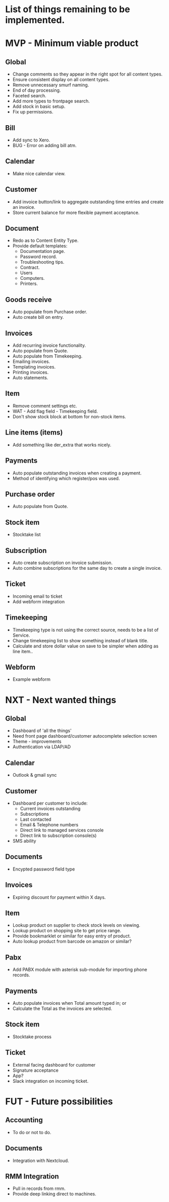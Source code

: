 
# List of things remaining to be implemented.

# MVP - Minimum viable product

## Global
- Change comments so they appear in the right spot for all content types.
- Ensure consistent display on all content types.
- Remove unnecessary smurf naming.
- End of day processing.
- Faceted search.
- Add more types to frontpage search.
- Add stock in basic setup.
- Fix up permissions.

## Bill
- Add sync to Xero.
- BUG - Error on adding bill atm.

## Calendar
- Make nice calendar view.

## Customer
- Add invoice button/link to aggregate outstanding time entries and create an invoice.
- Store current balance for more flexible payment acceptance.

## Document
- Redo as to Content Entity Type.
- Provide default templates:
  - Documentation page.
  - Password record.
  - Troubleshooting tips.
  - Contract.
  - Users
  - Computers.
  - Printers.

## Goods receive
- Auto populate from Purchase order.
- Auto create bill on entry.

## Invoices
- Add recurring invoice functionality.
- Auto populate from Quote.
- Auto populate from Timekeeping.
- Emailing invoices.
- Templating invoices.
- Printing invoices.
- Auto statements.

## Item
- Remove comment settings etc.
- WAT - Add flag field - Timekeeping field.
- Don't show stock block at bottom for non-stock items.

## Line items (items)
- Add something like der_extra that works nicely.

## Payments
- Auto populate outstanding invoices when creating a payment.
- Method of identifying which register/pos was used.

## Purchase order
- Auto populate from Quote.

## Stock item
- Stocktake list

## Subscription
- Auto create subscription on invoice submission.
- Auto combine subscriptions for the same day to create a single invoice.

## Ticket
- Incoming email to ticket
- Add webform integration

## Timekeeping
- Timekeeping type is not using the correct source, needs to be a list of Service.
- Change timekeeping list to show something instead of blank title.
- Calculate and store dollar value on save to be simpler when adding as line item..

## Webform
- Example webform

# NXT - Next wanted things

## Global
- Dashboard of 'all the things'
- Need front page dashboard/customer autocomplete selection screen
- Theme - improvements
- Authentication via LDAP/AD

## Calendar
- Outlook & gmail sync

## Customer
- Dashboard per customer to include:
  - Current invoices outstanding
  - Subscriptions
  - Last contacted
  - Email & Telephone numbers
  - Direct link to managed services console
  - Direct link to subscription console(s)
- SMS ability

## Documents
- Encypted password field type

## Invoices
- Expiring discount for payment within X days.

## Item
- Lookup product on supplier to check stock levels on viewing.
- Lookup product on shopping site to get price range.
- Provide bookmarklet or similar for easy entry of product.
- Auto lookup product from barcode on amazon or similar?

## Pabx
- Add PABX module with asterisk sub-module for importing phone records.

## Payments
- Auto populate invoices when Total amount typed in; or
- Calculate the Total as the invoices are selected.

## Stock item
- Stocktake process

## Ticket
- External facing dashboard for customer
- Signature acceptance
- App?
- Slack integration on incoming ticket.

# FUT - Future possibilities

## Accounting
- To do or not to do.

## Documents
- Integration with Nextcloud.

## RMM Integration
- Pull in records from rmm.
- Provide deep linking direct to machines.
